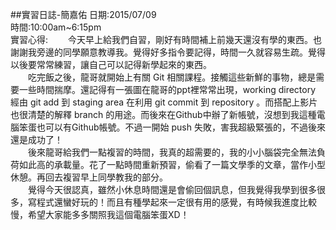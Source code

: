 ##實習日誌-簡嘉佑
日期:2015/07/09  
時間:10:00am~6:15pm  
實習心得:
　　今天早上給我們自習，剛好有時間補上前幾天還沒有學的東西。也謝謝我旁邊的同學願意教導我。覺得好多指令要記得，時間一久就容易生疏。覺得以後要常常練習，讓自己可以記得新學起來的東西。  
　　吃完飯之後，龍哥就開始上有關 Git 相關課程。接觸這些新鮮的事物，總是需要一些時間揣摩。還記得有一張圖在龍哥的ppt裡常常出現，working directory 經由 git add 到 staging area 在利用 git commit 到 repository 。而搭配上影片也很清楚的解釋 branch 的用途。而後來在Github中辦了新帳號，沒想到我這種電腦笨蛋也可以有Github帳號。不過一開始 push 失敗，害我超級緊張的，不過後來還是成功了！  
　　後來龍哥給我們一點複習的時間，我真的超需要的，我的小小腦袋完全無法負荷如此高的承載量。花了一點時間重新預習，偷看了一篇文學季的文章，當作小型休憩。再回去複習早上同學教我的部分。  
　　覺得今天很認真，雖然小休息時間還是會偷回個訊息，但我覺得我學到很多很多，寫程式還蠻好玩的！而且有種學起來一定很有用的感覺，有時候我進度比較慢，希望大家能多多關照我這個電腦笨蛋XD！